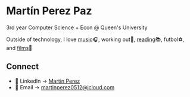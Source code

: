 # Martín Perez Paz

3rd year Computer Science + Econ @ Queen's University

Outside of technology, I love [music](https://www.last.fm/user/Martin_Per)🎧, working out🦾, [reading](https://www.goodreads.com/user/show/188527291-mart-n-perez)📚, futbol⚽️, and [films](https://letterboxd.com/Martin_Perez123/)🎥

## Connect 
- 👤 LinkedIn -> [Martin Perez](https://www.linkedin.com/in/martin-perez-/)
- 📧 Email -> [martinperez0512@icloud.com](mailto:martinperez0512@icloud.com)
